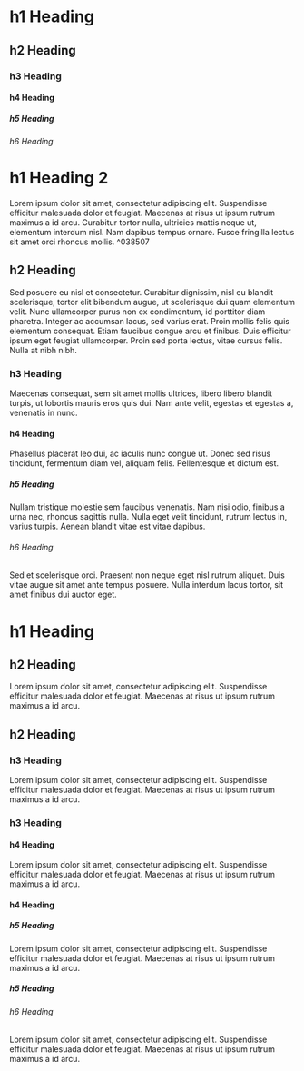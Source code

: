 # h1 Heading
## h2 Heading
### h3 Heading
#### h4 Heading
##### h5 Heading
###### h6 Heading


# h1 Heading 2

Lorem ipsum dolor sit amet, consectetur adipiscing elit. Suspendisse efficitur malesuada dolor et feugiat. Maecenas at risus ut ipsum rutrum maximus a id arcu. Curabitur tortor nulla, ultricies mattis neque ut, elementum interdum nisl. Nam dapibus tempus ornare. Fusce fringilla lectus sit amet orci rhoncus mollis. ^038507


## h2 Heading

Sed posuere eu nisl et consectetur. Curabitur dignissim, nisl eu blandit scelerisque, tortor elit bibendum augue, ut scelerisque dui quam elementum velit. Nunc ullamcorper purus non ex condimentum, id porttitor diam pharetra. Integer ac accumsan lacus, sed varius erat. Proin mollis felis quis elementum consequat. Etiam faucibus congue arcu et finibus. Duis efficitur ipsum eget feugiat ullamcorper. Proin sed porta lectus, vitae cursus felis. Nulla at nibh nibh.


### h3 Heading

Maecenas consequat, sem sit amet mollis ultrices, libero libero blandit turpis, ut lobortis mauris eros quis dui. Nam ante velit, egestas et egestas a, venenatis in nunc.


#### h4 Heading

Phasellus placerat leo dui, ac iaculis nunc congue ut. Donec sed risus tincidunt, fermentum diam vel, aliquam felis. Pellentesque et dictum est.


##### h5 Heading

Nullam tristique molestie sem faucibus venenatis. Nam nisi odio, finibus a urna nec, rhoncus sagittis nulla. Nulla eget velit tincidunt, rutrum lectus in, varius turpis. Aenean blandit vitae est vitae dapibus.


###### h6 Heading

Sed et scelerisque orci. Praesent non neque eget nisl rutrum aliquet. Duis vitae augue sit amet ante tempus posuere. Nulla interdum lacus tortor, sit amet finibus dui auctor eget.


# h1 Heading
## h2 Heading

Lorem ipsum dolor sit amet, consectetur adipiscing elit. Suspendisse efficitur malesuada dolor et feugiat. Maecenas at risus ut ipsum rutrum maximus a id arcu.

## h2 Heading
### h3 Heading

Lorem ipsum dolor sit amet, consectetur adipiscing elit. Suspendisse efficitur malesuada dolor et feugiat. Maecenas at risus ut ipsum rutrum maximus a id arcu.

### h3 Heading
#### h4 Heading

Lorem ipsum dolor sit amet, consectetur adipiscing elit. Suspendisse efficitur malesuada dolor et feugiat. Maecenas at risus ut ipsum rutrum maximus a id arcu.

#### h4 Heading
##### h5 Heading

Lorem ipsum dolor sit amet, consectetur adipiscing elit. Suspendisse efficitur malesuada dolor et feugiat. Maecenas at risus ut ipsum rutrum maximus a id arcu.

##### h5 Heading
###### h6 Heading

Lorem ipsum dolor sit amet, consectetur adipiscing elit. Suspendisse efficitur malesuada dolor et feugiat. Maecenas at risus ut ipsum rutrum maximus a id arcu.